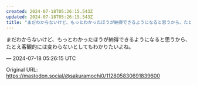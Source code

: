 ```yaml
---
created: 2024-07-18T05:26:15.543Z
updated: 2024-07-18T05:26:15.543Z
title: "まだわからないけど、もっとわかったほうが納得できるようになると思うから、たとえ客[...]"
---
```


<p>まだわからないけど、もっとわかったほうが納得できるようになると思うから、たとえ客観的には変わらないとしてもわかりたいよね。</p>

&mdash; 2024-07-18 05:26:15 UTC

Original URL: https://mastodon.social/@sakuramochi0/112805830691839600

